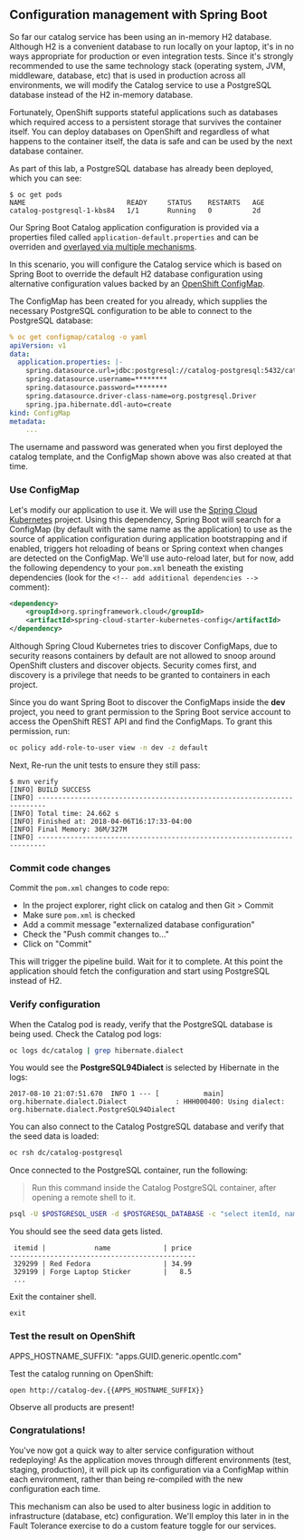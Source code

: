 ## Configuration management with Spring Boot

So far our catalog service has been using an in-memory H2 database. Although H2 is a
convenient database to run locally on your laptop, it's in no ways appropriate for production
or even integration tests. Since it's strongly recommended to use the same technology stack
(operating system, JVM, middleware, database, etc) that is used in production across all environments,
we will modify the Catalog service to use a PostgreSQL database instead of the H2 in-memory database.

Fortunately, OpenShift supports stateful applications such as databases which required access to a
persistent storage that survives the container itself. You can deploy databases on OpenShift and
regardless of what happens to the container itself, the data is safe and can be used by the next
database container.

As part of this lab, a PostgreSQL database has already been deployed, which you can see:

~~~console
$ oc get pods
NAME                         READY     STATUS    RESTARTS   AGE
catalog-postgresql-1-kbs84   1/1       Running   0          2d
~~~

Our Spring Boot Catalog application configuration is provided via a properties filed called `application-default.properties`
and can be overriden and [overlayed via multiple mechanisms](https://docs.spring.io/spring-boot/docs/current/reference/html/boot-features-external-config.html).

In this scenario, you will configure the Catalog service which is based on Spring Boot to override the default
H2 database configuration using alternative configuration values backed by an [OpenShift ConfigMap](https://docs.openshift.org/latest/dev_guide/configmaps.html).

The ConfigMap has been created for you already, which supplies the necessary PostgreSQL configuration to be
able to connect to the PostgreSQL database:

~~~yaml
% oc get configmap/catalog -o yaml
apiVersion: v1
data:
  application.properties: |-
    spring.datasource.url=jdbc:postgresql://catalog-postgresql:5432/catalog
    spring.datasource.username=********
    spring.datasource.password=********
    spring.datasource.driver-class-name=org.postgresql.Driver
    spring.jpa.hibernate.ddl-auto=create
kind: ConfigMap
metadata:
    ...
~~~

The username and password was generated when you first deployed the catalog template, and the ConfigMap shown
above was also created at that time.

### Use ConfigMap

Let's modify our application to use it. We will use the [Spring Cloud Kubernetes](https://github.com/fabric8io/spring-cloud-kubernetes#configmap-propertysource)
project. Using this dependency, Spring Boot will search for a ConfigMap (by default with the same name as
the application) to use as the source of application configuration during application bootstrapping and
if enabled, triggers hot reloading of beans or Spring context when changes are detected on the ConfigMap.
We'll use auto-reload later, but for now, add the following dependency to your `pom.xml` beneath the existing
dependencies (look for the `<!-- add additional dependencies -->` comment):

~~~xml
<dependency>
    <groupId>org.springframework.cloud</groupId>
    <artifactId>spring-cloud-starter-kubernetes-config</artifactId>
</dependency>
~~~

Although Spring Cloud Kubernetes tries to discover ConfigMaps, due to security reasons containers
by default are not allowed to snoop around OpenShift clusters and discover objects. Security comes first,
and discovery is a privilege that needs to be granted to containers in each project.

Since you do want Spring Boot to discover the ConfigMaps inside the **dev** project, you
need to grant permission to the Spring Boot service account to access the OpenShift REST API and find the
ConfigMaps. To grant this permission, run:

~~~bash
oc policy add-role-to-user view -n dev -z default
~~~

Next,
Re-run the unit tests to ensure they still pass:

~~~console
$ mvn verify
[INFO] BUILD SUCCESS
[INFO] ------------------------------------------------------------------------
[INFO] Total time: 24.662 s
[INFO] Finished at: 2018-04-06T16:17:33-04:00
[INFO] Final Memory: 36M/327M
[INFO] ------------------------------------------------------------------------
~~~

### Commit code changes

Commit the `pom.xml` changes to code repo:

* In the project explorer, right click on catalog and then Git > Commit
* Make sure `pom.xml` is checked
* Add a commit message "externalized database configuration"
* Check the "Push commit changes to..."
* Click on "Commit"

This will trigger the pipeline build. Wait for it to complete. At this point the application
should fetch the configuration and start using PostgreSQL instead of H2.

### Verify configuration

When the Catalog pod is ready, verify that the PostgreSQL database is being
used. Check the Catalog pod logs:

~~~sh
oc logs dc/catalog | grep hibernate.dialect
~~~

You would see the **PostgreSQL94Dialect** is selected by Hibernate in the logs:

~~~console
2017-08-10 21:07:51.670  INFO 1 --- [           main] org.hibernate.dialect.Dialect            : HHH000400: Using dialect: org.hibernate.dialect.PostgreSQL94Dialect
~~~

You can also connect to the Catalog PostgreSQL database and verify that the seed data is loaded:

~~~sh
oc rsh dc/catalog-postgresql
~~~

Once connected to the PostgreSQL container, run the following:

> Run this command inside the Catalog PostgreSQL container, after opening a remote shell to it.

~~~sh
psql -U $POSTGRESQL_USER -d $POSTGRESQL_DATABASE -c "select itemId, name, price from catalog"
~~~

You should see the seed data gets listed.

~~~
 itemid |            name             | price
----------------------------------------------
 329299 | Red Fedora                  | 34.99
 329199 | Forge Laptop Sticker        |   8.5
 ...
~~~

Exit the container shell.

~~~
exit
~~~

### Test the result on OpenShift

  APPS_HOSTNAME_SUFFIX: "apps.GUID.generic.opentlc.com"

Test the catalog running on OpenShift:

`open http://catalog-dev.{{APPS_HOSTNAME_SUFFIX}}`

Observe all products are present!

### Congratulations!

You've now got a quick way to alter service configuration without redeploying! As the application moves
through different environments (test, staging, production), it will pick up its configuration via a
ConfigMap within each environment, rather than being re-compiled with the new configuration each time.

This mechanism can also be used to alter business logic in addition to infrastructure (database, etc)
configuration. We'll employ this later in in the Fault Tolerance exercise to do a custom feature toggle
for our services.
